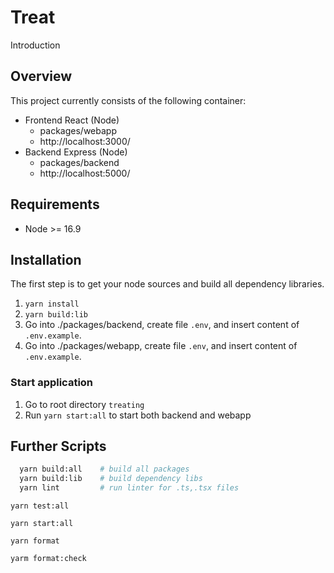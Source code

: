 # Treat

Introduction

## Overview

This project currently consists of the following container:

- Frontend React (Node)
  - packages/webapp
  - http://localhost:3000/
- Backend Express (Node)
  - packages/backend
  - http://localhost:5000/

## Requirements

- Node >= 16.9

## Installation

The first step is to get your node sources and build all dependency libraries.

1. `yarn install`
2. `yarn build:lib`
3. Go into ./packages/backend, create file `.env`, and insert content of `.env.example`.
4. Go into ./packages/webapp, create file `.env`, and insert content of `.env.example`.

### Start application

1. Go to root directory `treating`
2. Run `yarn start:all` to start both backend and webapp

## Further Scripts

```bash
  yarn build:all    # build all packages
  yarn build:lib    # build dependency libs
  yarn lint         # run linter for .ts,.tsx files
```

`yarn test:all`

`yarn start:all`

`yarn format`

`yarm format:check`
